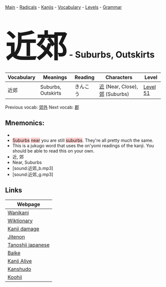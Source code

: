 <style> bigfont {font-size: 100px}</style>
[Main](../README.md) -
[Radicals](../radicals.md) -
[Kanjis](../kanjis.md) -
[Vocabulary](../vocabulary.md) -
[Levels](../levels.md) -
[Grammar](../grammar.md)
# <bigfont> 近郊</bigfont> - Suburbs, Outskirts 

| Vocabulary | Meanings | Reading | Characters | Level |
| --- | --- | --- | --- | --- |
| 近郊 | Suburbs, Outskirts | きんこう |  [近](../kanjis/近.md) (Near, Close), [郊](../kanjis/郊.md) (Suburbs) | [Level 51](../levels/wk_level51.md) |

Previous vocab: [郊外](郊外.md) Next vocab: [郡](郡.md) 

## Mnemonics:

* 
* <span style="background-color:#ffcccb"> Suburbs</span> <span style="background-color:#ffcccb"> near</span> you are still <span style="background-color:#ffcccb"> suburbs</span>. They're all pretty much the same.
* This is a jukugo word that uses the on'yomi readings of the kanji. You should be able to read this on your own.
* 近, 郊
* Near, Suburbs
* [sound:近郊_b.mp3]
* [sound:近郊_g.mp3]


## Links 

| Webpage |
| --- |
| [Wanikani          ](https://www.wanikani.com/kanji/近郊) |
| [Wiktionary        ](https://en.wiktionary.org/wiki/近郊) |
| [Kanji damage      ](http://www.kanjidamage.com/kanji/search?utf8=✓&q=近郊) |
| [Jitenon           ](https://jitenon.com/kanji/近郊) |
| [Tanoshii japanese ](https://www.tanoshiijapanese.com/dictionary/kanji.cfm?k=近郊) |
| [Baike             ](https://baike.baidu.com/item/近郊) |
| [Kanji Alive       ](https://app.kanjialive.com/近郊) |
| [Kanshudo          ](https://www.kanshudo.com/searchmn?q=近郊) |
| [Koohii            ](https://kanji.koohii.com/study/kanji/近郊) |
